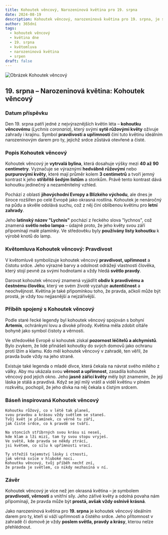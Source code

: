 ```yaml
---
title: Kohoutek věncový, Narozeninová květina pro 19. srpna
date: 2024-08-19
description: Kohoutek věncový, narozeninová květina pro 19. srpna, je symbolem Pravdivost. Objevte její jedinečný význam, fascinující příběhy a poezii, která oslavuje její krásu.
author: 365dní
tags:
  - kohoutek věncový
  - květina dne
  - 19. srpna
  - květomluva
  - narozeninová květina
  - srpen
draft: false
---
```


![Obrázek Kohoutek věncový](https://cdn.pixabay.com/photo/2020/06/26/15/14/lychnis-coronaria-5343032_1280.jpg#center)


## 19. srpna – Narozeninová květina: Kohoutek věncový

### Datum příspěvku

Den 19. srpna patří jedné z nejvýraznějších květin léta – **kohoutku věncovému** (_Lychnis coronaria_), který svými **sytě růžovými květy** oživuje zahrady i krajinu. Symbol **pravdivosti a upřímnosti** činí tuto květinu ideálním narozeninovým darem pro ty, jejichž srdce zůstává otevřené a čisté.

### Popis Kohoutek věncový

Kohoutek věncový je **vytrvalá bylina**, která dosahuje výšky mezi **40 až 90 centimetry**. Vyznačuje se výraznými **hedvábně růžovými** nebo **purpurovými květy**, které mají průměr kolem **3 centimetrů** a tvoří jemný kontrast k jeho **stříbřitě šedým listům** a stonkům. Právě tento kontrast dává kohoutku jedinečný a nezaměnitelný vzhled.

Pochází z oblasti **jihovýchodní Evropy a Blízkého východu**, ale dnes je široce rozšířen po celé Evropě jako okrasná rostlina. Kohoutek je nenáročný na půdu a skvěle odolává suchu, což z něj činí oblíbenou květinu pro **letní zahrady**.

Jeho **latinský název "Lychnis"** pochází z řeckého slova "lychnos", což znamená **světlo nebo lampa** – údajně proto, že jeho květy svou září připomínají malé plamínky. Ve středověku byly **používány listy kohoutku** k výrobě knotů do lamp.

### Květomluva Kohoutek věncový: Pravdivost

V květomluvě symbolizuje kohoutek věncový **pravdivost, upřímnost** a čistotu srdce. Jeho výrazné barvy a odolnost odrážejí vlastnosti člověka, který stojí pevně za svými hodnotami a vždy hledá **světlo pravdy**.

Darovat kohoutek věncový znamená vyjádřit **obdiv k pravdivému a čestnému člověku**, který ve svém životě vyzařuje **autentičnost** a neochvějnost. Květina je také připomínkou toho, že pravda, ačkoli může být prostá, je vždy tou nejjasnější a nejzářivější.

### Příběh spojený s Kohoutek věncový

Podle staré řecké legendy byl kohoutek věncový spojován s bohyní **Artemis**, ochránkyní lovu a divoké přírody. Květina měla zdobit oltáře bohyně jako symbol čistoty a věrnosti.

Ve středověké Evropě si kohoutek získal **pozornost léčitelů a alchymistů**. Bylo zvykem, že lidé přinášeli kohoutky do svých domovů jako ochranu proti lžím a klamu. Kdo měl kohoutek věncový v zahradě, ten věřil, že pravda bude vždy na jeho straně.

Existuje také legenda o mladé dívce, která čekala na návrat svého milého z války. Aby mu ukázala svou **věrnost a upřímnost**, zasadila kohoutek věncový pod jejich okno. Jeho **jasně zářící květy** měly být znamením, že její láska je stálá a pravdivá. Když se její milý vrátil a viděl květinu v plném rozkvětu, pochopil, že jeho dívka na něj čekala s čistým srdcem.

### Báseň inspirovaná Kohoutek věncový

```
Kohoutku růžový, co v létě tak planeš,  
svou pravdou a krásou vždy světlem se staneš.  
Tvůj květ je plamínek, co věrně tu září,  
jak čisté srdce, co k pravdě se tváří.  

Na stoncích stříbrných svou krásu si neseš,  
kde klam a lži mizí, tam ty svou stopu vryješ.  
Ve světě, kde pravda se někdy ztrácí,  
jsi květem, co sílu k upřímnosti vrací.  

Ty střežíš tajemství lásky i ctnosti,  
jak věrná svíce v hluboké noci.  
Kohoutku věncový, tvůj příběh nechť zní,  
že pravda je světlem, co nikdy nezhasíná v ní.  
```

### Závěr

Kohoutek věncový je více než jen okrasná květina – je symbolem **pravdivosti, věrnosti** a vnitřní síly. Jeho zářivé květy a odolná povaha nám připomínají, že pravda může být **prostá, avšak vždy oslnivě krásná**.

Jako narozeninová květina pro **19. srpna** je kohoutek věncový ideálním darem pro ty, kteří si váží upřímnosti a čistého srdce. Jeho přítomnost v zahradě či domově je vždy **poslem světla, pravdy a krásy**, kterou nelze přehlédnout.